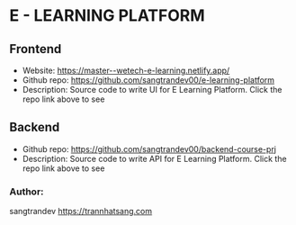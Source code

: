 # E - LEARNING PLATFORM

## Frontend
+ Website: https://master--wetech-e-learning.netlify.app/
+ Github repo: https://github.com/sangtrandev00/e-learning-platform
+ Description: Source code to write UI for E Learning Platform. Click the repo link above to see

## Backend 
+ Github repo: https://github.com/sangtrandev00/backend-course-prj
+ Description: Source code to write API for E Learning Platform. Click the repo link above to see

### Author:
sangtrandev
https://trannhatsang.com 